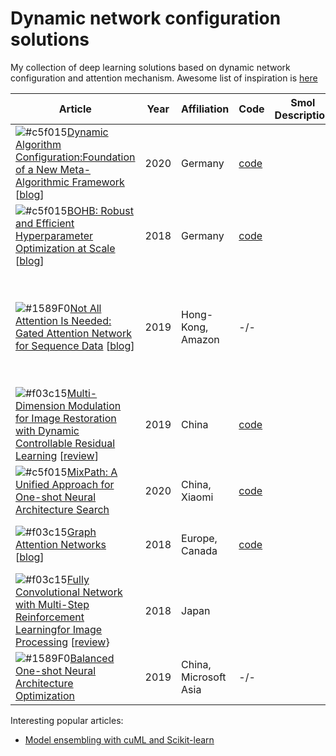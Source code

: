 # Dynamic network configuration solutions
My collection of deep learning solutions based on dynamic network configuration and attention mechanism. Awesome list of inspiration is [here](https://github.com/D-X-Y/Awesome-AutoDL)

| Article |Year	| Affiliation 	| Code 	| Smol Description 	| Key Words 	|
|---------|---- |-------------	|------	|------------------	|-----------	|
|![#c5f015](https://via.placeholder.com/15/c5f015/000000?text=+)[Dynamic Algorithm Configuration:Foundation of a New Meta-Algorithmic Framework](https://ecai2020.eu/papers/1237_paper.pdf) [[blog](https://www.automl.org/dynamic-algorithm-configuration/)]|2020|Germany|[code](https://github.com/automl/DAC)|                  	|Hyperparameter optimization       	|
|![#c5f015](https://via.placeholder.com/15/c5f015/000000?text=+)[BOHB: Robust and Efficient Hyperparameter Optimization at Scale](https://www.automl.org/blog_bohb/) [[blog](https://www.automl.org/blog_bohb/)]|2018|Germany|[code](https://github.com/automl/HpBandSter)|                  	|Hyperparameter optimization           	|
|![#1589F0](https://via.placeholder.com/15/1589F0/000000?text=+)[Not All Attention Is Needed: Gated Attention Network for Sequence Data](https://arxiv.org/abs/1912.00349) [[blog]()]|2019|Hong-Kong, Amazon| -/- |                   | Attention mechanism, dynamic network configuration, sequential models, NLP, text classification|
|![#f03c15](https://via.placeholder.com/15/f03c15/000000?text=+)[Multi-Dimension Modulation for Image Restoration with Dynamic Controllable Residual Learning](https://arxiv.org/pdf/1912.05293v1.pdf) [[review](https://syncedreview.com/2020/08/15/interactive-multi-dimension-modulation-with-dynamic-controllable-residual-learning-for-image-restoration/)] |2019|China|[code](https://github.com/hejingwenhejingwen/CResMD)|                   | Image restoration, interactive multi-dimension modulation|
|![#c5f015](https://via.placeholder.com/15/c5f015/000000?text=+)[MixPath: A Unified Approach for One-shot Neural Architecture Search](https://arxiv.org/abs/2001.05887)|2020|China, Xiaomi|[code](https://github.com/xiaomi-automl/MixPath)||supernet, multi-path search space|
|![#f03c15](https://via.placeholder.com/15/f03c15/000000?text=+)[Graph Attention Networks](https://arxiv.org/abs/1710.10903) [[blog](https://petar-v.com/GAT/)]|2018|Europe, Canada|[code](https://github.com/PetarV-/GAT)| |graph, attention mechanism, graph-structured data|
|![#f03c15](https://via.placeholder.com/15/f03c15/000000?text=+)[Fully Convolutional Network with Multi-Step Reinforcement Learningfor Image Processing](https://arxiv.org/pdf/1811.04323.pdf) [[review](https://vitalab.github.io/article/2019/01/22/FCN_MultiStepRL_ImageProcessing.html)}|2018|Japan|||RL, pixel-wise agents, image restoration|
|![#1589F0](https://via.placeholder.com/15/1589F0/000000?text=+)[Balanced One-shot Neural Architecture Optimization](https://arxiv.org/abs/1909.10815)|2019|China, Microsoft Asia|-/-||supernet, neural architecture search|

Interesting popular articles:

- [Model ensembling with cuML and Scikit-learn](https://medium.com/rapids-ai/100x-faster-machine-learning-model-ensembling-with-rapids-cuml-and-scikit-learn-meta-estimators-d869788ee6b1)
